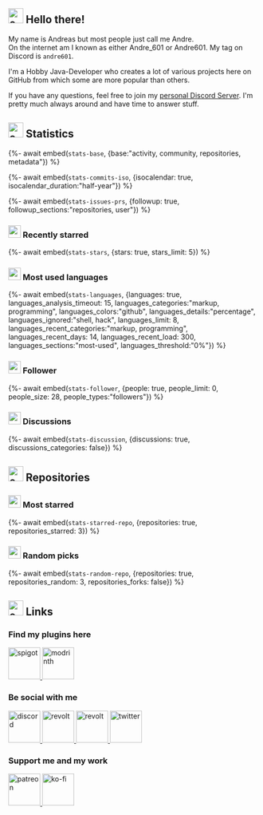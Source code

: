 <!-- Links -->
[purr]: https://purrbot.site
[discord]: https://discord.gg/6dazXp6

<!-- SVGs -->
[star]: https://cdn.jsdelivr.net/gh/Readme-Workflows/Readme-Icons@main/icons/octicons/StarredRepository.svg
[fork]: https://cdn.jsdelivr.net/gh/Readme-Workflows/Readme-Icons@main/icons/octicons/ForkedRepository.svg

## <img alt="emoji" src="https://octicons.andre601.ch/mark-github/c9d1d9" height="30em"> Hello there!
My name is Andreas but most people just call me Andre.  
On the internet am I known as either Andre_601 or Andre601. My tag on Discord is `andre601`.

I'm a Hobby Java-Developer who creates a lot of various projects here on GitHub from which some are more popular than others.  

If you have any questions, feel free to join my [personal Discord Server][discord]. I'm pretty much always around and have time to answer stuff.

## <img alt="emoji" src="https://octicons.andre601.ch/graph/c9d1d9" height="30em"> Statistics
{%- await embed(`stats-base`, {base:"activity, community, repositories, metadata"}) %}

{%- await embed(`stats-commits-iso`, {isocalendar: true, isocalendar_duration:"half-year"}) %}

{%- await embed(`stats-issues-prs`, {followup: true, followup_sections:"repositories, user"}) %}

### <img alt="emoji" src="https://octicons.andre601.ch/star-fill/c9d1d9" height="25em"> Recently starred
{%- await embed(`stats-stars`, {stars: true, stars_limit: 5}) %}

### <img alt="emoji" src="https://octicons.andre601.ch/code-review/c9d1d9" height="25em"> Most used languages
{%- await embed(`stats-languages`, {languages: true, languages_analysis_timeout: 15, languages_categories:"markup, programming", languages_colors:"github", languages_details:"percentage", languages_ignored:"shell, hack", languages_limit: 8, languages_recent_categories:"markup, programming", languages_recent_days: 14, languages_recent_load: 300, languages_sections:"most-used", languages_threshold:"0%"}) %}

### <img alt="emoji" src="https://octicons.andre601.ch/people/c9d1d9" height="25em"> Follower
{%- await embed(`stats-follower`, {people: true, people_limit: 0, people_size: 28, people_types:"followers"}) %}

### <img alt="emoji" src="https://octicons.andre601.ch/comment-discussion/c9d1d9" height="25em"> Discussions
{%- await embed(`stats-discussion`, {discussions: true, discussions_categories: false}) %}

## <img alt="emoji" src="https://octicons.andre601.ch/repo/c9d1d9" height="30em"> Repositories

### <img alt="emoji" src="https://octicons.andre601.ch/star-fill/c9d1d9" height="25em"> Most starred

{%- await embed(`stats-starred-repo`, {repositories: true, repositories_starred: 3}) %}

### <img alt="emoji" src="https://octicons.andre601.ch/tasklist/c9d1d9" height="25em"> Random picks

{%- await embed(`stats-random-repo`, {repositories: true, repositories_random: 3, repositories_forks: false}) %}

## <img alt="emoji" src="https://octicons.andre601.ch/link/c9d1d9" height="30em"> Links

### Find my plugins here

<a href="https://www.spigotmc.org/resources/authors/56829/" target="_blank">
  <img alt="spigot" src="https://cdn.jsdelivr.net/npm/@intergrav/devins-badges@2/assets/minimal/supported/spigot_vector.svg" width="64" title="My Resources on SpigotMC">
</a>
<a href="https://modrinth.com/user/Andre601" target="_blank">
  <img alt="modrinth" src="https://cdn.jsdelivr.net/npm/@intergrav/devins-badges@2/assets/minimal/available/modrinth_vector.svg" width="64" title="My Resources on Modrinth">
</a>

### Be social with me

<a href="https://discord.gg/6dazXp6" target="_blank">
  <img alt="discord" src="https://cdn.jsdelivr.net/npm/@intergrav/devins-badges@2/assets/minimal/social/discord-singular_vector.svg" width="64" title="Join my Discord Server">
</a>
<a href="https://app.revolt.chat/invite/74TpERXA" target="_blank">
  <img alt="revolt" src="https://cdn.jsdelivr.net/npm/@intergrav/devins-badges@2/assets/minimal/social/revolt-singular_vector.svg" width="64" title="Join my Revolt Server">
</a>
<a href="https://blobfox.coffee/@andre_601" target="_blank">
  <img alt="revolt" src="https://cdn.jsdelivr.net/npm/@intergrav/devins-badges@2/assets/minimal/social/mastodon-singular_vector.svg" width="64" title="Chat with me on Mastodon">
</a>
<a href="https://twitter.com/TrueAndre_601" target="_blank">
  <img alt="twitter" src="https://cdn.jsdelivr.net/npm/@intergrav/devins-badges@2/assets/minimal/social/twitter-singular_vector.svg" width="64" title="Chat with me on Twitter">
</a>

### Support me and my work

<a href="https://patreon.com/andre_601" target="_blank">
  <img alt="patreon" src="https://cdn.jsdelivr.net/npm/@intergrav/devins-badges@2/assets/minimal/donate/patreon-singular_vector.svg" width="64" title="Support me through Patreon">
</a>
<a href="https://ko-fi.com/andre_601" target="_blank">
  <img alt="ko-fi" src="https://cdn.jsdelivr.net/npm/@intergrav/devins-badges@2/assets/minimal/donate/kofi-singular_vector.svg" width="64" title="Support me through Ko-fi">
</a>
